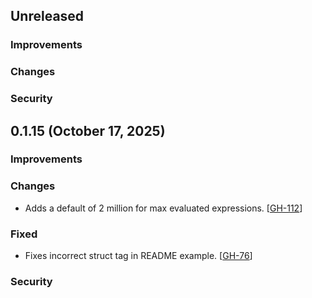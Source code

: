 ## Unreleased

### Improvements

### Changes

### Security

## 0.1.15 (October 17, 2025)

### Improvements

### Changes
- Adds a default of 2 million for max evaluated expressions. [[GH-112](https://github.com/hashicorp/go-bexpr/pull/112)]

### Fixed
- Fixes incorrect struct tag in README example. [[GH-76](https://github.com/hashicorp/go-bexpr/pull/76)]

### Security
